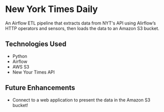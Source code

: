 # New York Times Daily

An Airflow ETL pipeline that extracts data from NYT's API using Alirflow’s HTTP operators and sensors, then loads the data to an Amazon S3 bucket.


## Technologies Used

* Python
* Airflow
* AWS S3
* New Your Times API


## Future Enhancements

* Connect to a web application to present the data in the Amazon S3 bucket! 
